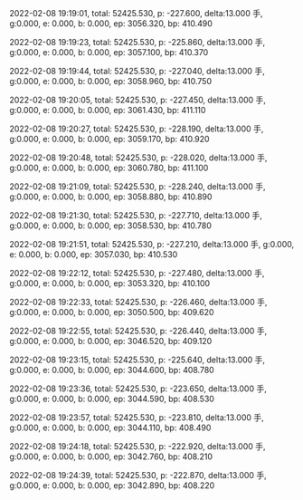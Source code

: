 2022-02-08 19:19:01, total: 52425.530, p: -227.600, delta:13.000 手, g:0.000, e: 0.000, b: 0.000, ep: 3056.320, bp: 410.490

2022-02-08 19:19:23, total: 52425.530, p: -225.860, delta:13.000 手, g:0.000, e: 0.000, b: 0.000, ep: 3057.100, bp: 410.370

2022-02-08 19:19:44, total: 52425.530, p: -227.040, delta:13.000 手, g:0.000, e: 0.000, b: 0.000, ep: 3058.960, bp: 410.750

2022-02-08 19:20:05, total: 52425.530, p: -227.450, delta:13.000 手, g:0.000, e: 0.000, b: 0.000, ep: 3061.430, bp: 411.110

2022-02-08 19:20:27, total: 52425.530, p: -228.190, delta:13.000 手, g:0.000, e: 0.000, b: 0.000, ep: 3059.170, bp: 410.920

2022-02-08 19:20:48, total: 52425.530, p: -228.020, delta:13.000 手, g:0.000, e: 0.000, b: 0.000, ep: 3060.780, bp: 411.100

2022-02-08 19:21:09, total: 52425.530, p: -228.240, delta:13.000 手, g:0.000, e: 0.000, b: 0.000, ep: 3058.880, bp: 410.890

2022-02-08 19:21:30, total: 52425.530, p: -227.710, delta:13.000 手, g:0.000, e: 0.000, b: 0.000, ep: 3058.530, bp: 410.780

2022-02-08 19:21:51, total: 52425.530, p: -227.210, delta:13.000 手, g:0.000, e: 0.000, b: 0.000, ep: 3057.030, bp: 410.530

2022-02-08 19:22:12, total: 52425.530, p: -227.480, delta:13.000 手, g:0.000, e: 0.000, b: 0.000, ep: 3053.320, bp: 410.100

2022-02-08 19:22:33, total: 52425.530, p: -226.460, delta:13.000 手, g:0.000, e: 0.000, b: 0.000, ep: 3050.500, bp: 409.620

2022-02-08 19:22:55, total: 52425.530, p: -226.440, delta:13.000 手, g:0.000, e: 0.000, b: 0.000, ep: 3046.520, bp: 409.120

2022-02-08 19:23:15, total: 52425.530, p: -225.640, delta:13.000 手, g:0.000, e: 0.000, b: 0.000, ep: 3044.600, bp: 408.780

2022-02-08 19:23:36, total: 52425.530, p: -223.650, delta:13.000 手, g:0.000, e: 0.000, b: 0.000, ep: 3044.590, bp: 408.530

2022-02-08 19:23:57, total: 52425.530, p: -223.810, delta:13.000 手, g:0.000, e: 0.000, b: 0.000, ep: 3044.110, bp: 408.490

2022-02-08 19:24:18, total: 52425.530, p: -222.920, delta:13.000 手, g:0.000, e: 0.000, b: 0.000, ep: 3042.760, bp: 408.210

2022-02-08 19:24:39, total: 52425.530, p: -222.870, delta:13.000 手, g:0.000, e: 0.000, b: 0.000, ep: 3042.890, bp: 408.220